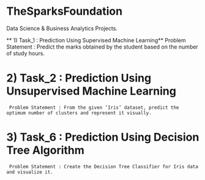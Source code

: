 # TheSparksFoundation
Data Science &amp; Business Analytics Projects.

** 1) Task_1 : Prediction Using Supervised Machine Learning**
     Problem Statement : Predict the marks obtained by the student based on the number of study hours. 


# 2) Task_2 : Prediction Using Unsupervised Machine Learning
     Problem Statement : From the given ‘Iris’ dataset, predict the optimum number of clusters and represent it visually.


# 3) Task_6 : Prediction Using Decision Tree Algorithm
     Problem Statement : Create the Decision Tree Classifier for Iris data and visualize it.
